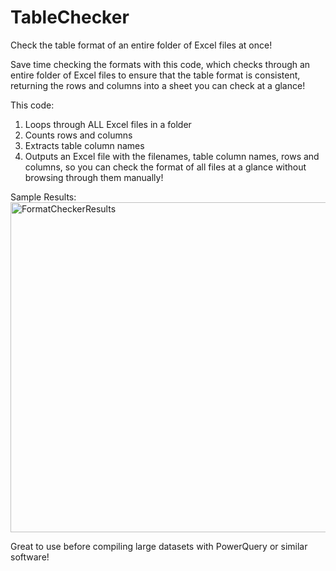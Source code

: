 # TableChecker
Check the table format of an entire folder of Excel files at once!

Save time checking the formats with this code, which checks through an entire folder of Excel files to ensure that the table format is consistent, returning the rows and columns into a sheet you can check at a glance! 

This code:
1. Loops through ALL Excel files in a folder
2. Counts rows and columns
3. Extracts table column names
4. Outputs an Excel file with the filenames, table column names, rows and columns, so you can check the format of all files at a glance without browsing through them manually!

Sample Results:
<img width="528" alt="FormatCheckerResults" src="https://github.com/dyan-st/TableChecker/assets/140136462/010abdc6-14c9-4f69-8fad-526ca2a5dca6">

Great to use before compiling large datasets with PowerQuery or similar software!
